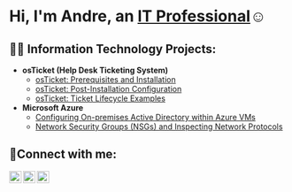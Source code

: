 <h1>Hi, I'm Andre, an <a href="https://linkedin.com/in/andre-garcia-10534a1a7">IT Professional</a>☺</h1>

<h2>👨‍💻 Information Technology Projects:</h2>

- <b>osTicket (Help Desk Ticketing System)</b>
  - [osTicket: Prerequisites and Installation](https://github.com/andrecgg98/osticket-prereqs)
  - [osTicket: Post-Installation Configuration](https://github.com/andrecgg98/osTicket-Post-Installation-Configuration)
  - [osTicket: Ticket Lifecycle Examples](https://github.com/andrecgg98/osTicket-Ticket-Lifecycle-Examples/tree/main)
- <b>Microsoft Azure</b>
  - [Configuring On-premises Active Directory within Azure VMs](https://github.com/andrecgg98/configure-ad)
  - [Network Security Groups (NSGs) and Inspecting Network Protocols](https://github.com/andrecgg98/azure-network-protocols)

<h2>🤳Connect with me:</h2>

[<img align="left" alt="Andre | Twitter" width="22px" src="https://cdn.jsdelivr.net/npm/simple-icons@v3/icons/twitter.svg" />][twitter]
[<img align="left" alt="Andre | LinkedIn" width="22px" src="https://cdn.jsdelivr.net/npm/simple-icons@v3/icons/linkedin.svg" />][linkedin]
[<img align="left" alt="Andre | Instagram" width="22px" src="https://cdn.jsdelivr.net/npm/simple-icons@v3/icons/instagram.svg" />][instagram]

[twitter]: https://twitter.com/Andre
[instagram]: https://www.instagram.com/Andre
[linkedin]: https://linkedin.com/in/Andre
